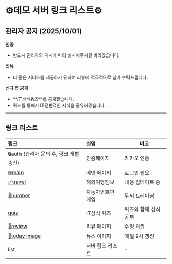 # ⚙️데모 서버 링크 리스트⚙️

## 관리자 공지 (2025/10/01)

**인증**

- 반드시 관리자의 지시에 따라 실시해주시길 바라겠습니다.

**리뷰**

- 더 좋은 서비스를 제공하기 위하여 리뷰에 적극적으로 참가 부탁드립니다.

**신규 앱 공개**

- **_IT상식퀴즈_**를 공개했습니다.
- 퀴즈를 통해서 IT전반적인 지식을 공유하겠습니다.

---

## 링크 리스트

| 링크                                                        | 설명              | 비고                  |
| :---------------------------------------------------------- | :---------------- | --------------------- |
| 🔒auth (관리자 문의 후, 링크 개별 송신)                     | 인증페이지        | 카카오 인증           |
| [🌐main](https://kobe-dev.koyeb.app/kakao/main)             | 메인 페이지       | 로그인 필요           |
| [✅travel](https://kobe-dev.koyeb.app/kakao/travel)         | 해외여행정보      | 내용 업데이트 중      |
| [🚀number](https://kobe-dev.koyeb.app/kakao/number)         | 자동차번호판 게임 | 두뇌 트레이닝         |
| [quiz](https://kobe-dev.koyeb.app/kakao/itQuiz)             | IT상식 퀴즈       | 퀴즈와 함께 상식 공부 |
| [💾review](https://kobe-dev.koyeb.app/kakao/review)         | 리뷰 페이지       | 수정 의뢰             |
| [🔗today image](https://kobe-dev.koyeb.app/img/today_korea) | 뉴스 이미지       | 매일 9시 갱신         |
| list                                                        | 서버 링크 리스트  | -                     |
